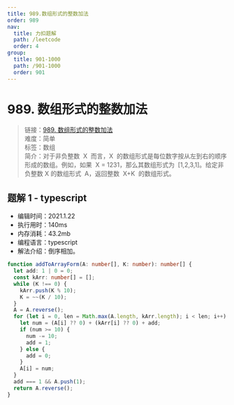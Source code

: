 ```yaml
---
title: 989.数组形式的整数加法
order: 989
nav:
  title: 力扣题解
  path: /leetcode
  order: 4
group:
  title: 901-1000
  path: /901-1000
  order: 901
---
```


# 989. 数组形式的整数加法

> 链接：[989. 数组形式的整数加法](https://leetcode-cn.com/problems/add-to-array-form-of-integer/)  
> 难度：简单  
> 标签：数组  
> 简介：对于非负整数  X  而言，X  的数组形式是每位数字按从左到右的顺序形成的数组。例如，如果  X = 1231，那么其数组形式为  [1,2,3,1]。给定非负整数 X 的数组形式  A，返回整数  X+K  的数组形式。

## 题解 1 - typescript

- 编辑时间：2021.1.22
- 执行用时：140ms
- 内存消耗：43.2mb
- 编程语言：typescript
- 解法介绍：倒序相加。

```typescript
function addToArrayForm(A: number[], K: number): number[] {
  let add: 1 | 0 = 0;
  const kArr: number[] = [];
  while (K !== 0) {
    kArr.push(K % 10);
    K = ~~(K / 10);
  }
  A = A.reverse();
  for (let i = 0, len = Math.max(A.length, kArr.length); i < len; i++) {
    let num = (A[i] ?? 0) + (kArr[i] ?? 0) + add;
    if (num >= 10) {
      num -= 10;
      add = 1;
    } else {
      add = 0;
    }
    A[i] = num;
  }
  add === 1 && A.push(1);
  return A.reverse();
}
```

